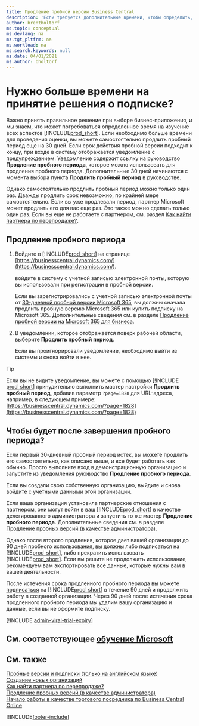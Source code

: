```yaml
---
title: Продление пробной версии Business Central
description: 'Если требуется дополнительные времени, чтобы определить, нужно ли подписаться на Dynamics 365 Business Central, имеется возможность один раз продлить пробную версию. Узнайте о своих возможностях.'
author: brentholtorf
ms.topic: conceptual
ms.devlang: na
ms.tgt_pltfrm: na
ms.workload: na
ms.search.keywords: null
ms.date: 04/01/2021
ms.author: bholtorf
---
```


# <a name="need-more-time-to-decide-whether-to-subscribe" />Нужно больше времени на принятие решения о подписке?

Важно принять правильное решение при выборе бизнес-приложения, и мы знаем, что может потребоваться определенное время на изучение всех аспектов [!INCLUDE[prod_short](includes/prod_short.md)]. Если необходимо больше времени для проведения оценки, вы можете самостоятельно продлить пробный период еще на 30 дней. Если срок действия пробной версии подходит к концу, при входе в систему отображается уведомление с предупреждением. Уведомление содержит ссылку на руководство **Продление пробного периода**, которое можно использовать для продления пробного периода. Дополнительные 30 дней начинаются с момента выбора пункта **Продлить пробный период** в руководстве.

Однако самостоятельно продлить пробный период можно только один раз. Дважды продлить срок невозможно, по крайней мере самостоятельно. Если вы уже продлевали период, партнер Microsoft может продлить его для вас еще раз. Это также можно сделать только один раз. Если вы еще не работаете с партнером, см. раздел [Как найти партнера по перепродаже?](/dynamics365/business-central/across-faq#how-do-i-find-a-reselling-partner).  

## <a name="to-extend-your-trial-period" />Продление пробного периода

1. Войдите в [!INCLUDE[prod_short](includes/prod_short.md)] на странице [https://businesscentral.dynamics.com/](https://businesscentral.dynamics.com/).

    войдите в систему с учетной записью электронной почты, которую вы использовали при регистрации в пробной версии.  

    Если вы зарегистрировались с учетной записью электронной почты от [30-дневной пробной версии Microsoft 365](/microsoft-365/commerce/sign-up-for-office-365-trial), вы должны сначала продлить пробную версию Microsoft 365 или купить подписку на Microsoft 365. Дополнительные сведения см. в разделе [Продление пробной версии на Microsoft 365 для бизнеса](/microsoft-365/commerce/extend-your-trial).
2. В уведомлении, которое отображается поверх рабочей области, выберите **Продлить пробный период**.

    Если вы проигнорировали уведомление, необходимо выйти из системы и снова войти в нее.

> [!TIP]
> Если вы не видите уведомление, вы можете с помощью [!INCLUDE [prod_short](includes/prod_short.md)] принудительно выполнить мастер настройки **Продлить пробный период**, добавив параметр ```?page=1828``` для URL-адреса, например, в следующем примере: [https://businesscentral.dynamics.com/?page=1828](https://businesscentral.dynamics.com/?page=1828)

## <a name="what-happens-if-my-trial-period-is-expired" />Чтобы будет после завершения пробного периода?

Если первый 30-дневный пробный период истек, вы можете продлить его самостоятельно, как описано выше, и все будет работать как обычно. Просто выполните вход в демонстрационную организацию и запустите из уведомления руководство **Продление пробного периода**.  

Если вы создали свою собственную организацию, выйдите и снова войдите с учетными данными этой организации.  

Если ваша организация установила партнерские отношения с партнером, они могут войти в ваш [!INCLUDE[prod_short](includes/prod_short.md)] в качестве делегированного администратора и запустить то же мастер **Продление пробного периода**. Дополнительные сведения см. в разделе [Продление пробных версий (в качестве администратора)](/dynamics365/business-central/dev-itpro/administration/tenant-administration#extending-trials).  

Однако после второго продления, которое дает вашей организации до 90 дней пробного использования, вы должны либо подписаться на [!INCLUDE[prod_short](includes/prod_short.md)], либо прекратить использовать [!INCLUDE[prod_short](includes/prod_short.md)]. Если вы решите не продолжать использование, рекомендуем вам экспортировать все данные, которые нужны вам в вашей деятельности.

После истечения срока продленного пробного периода вы можете [подписаться](https://go.microsoft.com/fwlink/?linkid=828659) на [!INCLUDE[prod_short](includes/prod_short.md)] в течение 90 дней и продолжить работу в созданной организации. Через 90 дней после истечения срока продленного пробного периода мы удалим вашу организацию и данные, если вы не оформите подписку.  

[!INCLUDE [admin-viral-trial-expiry](includes/admin-viral-trial-expiry.md)]

## <a name="see-related-microsoft-trainingtrainingmodulestrial-dynamics-365-business-central" />См. соответствующее [обучение Microsoft](/training/modules/trial-dynamics-365-business-central/)

## <a name="see-also" />См. также

[Пробные версии и подписки (только на английском языке)](/dynamics365/business-central/dev-itpro/administration/trials-subscriptions?toc=/dynamics365/business-central/toc.json)  
[Создание новых организаций](about-new-company.md)  
[Как найти партнера по перепродаже?](/dynamics365/business-central/across-faq#how-do-i-find-a-reselling-partner)  
[Продление пробных версий (в качестве администратора)](/dynamics365/business-central/dev-itpro/administration/tenant-administration#extending-trials)  
[Начало работы в качестве торгового посредника по Business Central Online](/dynamics365/business-central/dev-itpro/administration/get-started-online)  


[!INCLUDE[footer-include](includes/footer-banner.md)]
